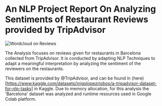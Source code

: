 # An NLP Project Report On Analyzing Sentiments of Restaurant Reviews provided by TripAdvisor

![Wordcloud on Reviews](/data/frontpage_wordcloud.png "Wordcloud")

The Analysis focuses  on reviews given for restaurants in Barcelona collected from TripAdvisor. It is conducted by adapting NLP Techniques to adapt a meaningful interpretation by analyzing the sentiment of the reviewers on the restaurants.

This dataset is provided by @TripAdvisor, and can be found in (here)[https://www.kaggle.com/datasets/inigolopezrioboo/a-tripadvisor-dataset-for-nlp-tasks] in Kaggle. Due to memory allocation, for this analysis the 'Barcelona' dataset was analyzed and runtime resources used in Google Colab platform.
